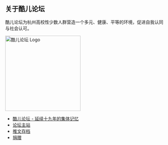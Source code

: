 ## 关于酷儿论坛

酷儿论坛为杭州高校性少数人群营造一个多元、健康、平等的环境，促进自我认同与社会认可。

<img src="https://motss.cc/34d81d63fc27cfbe190bbcb3c6c5412c65b04086.png" alt="酷儿论坛 Logo" style="width:240px"/>

- [酷儿论坛 - 延续十九年的集体记忆](https://motss.cc/archives/wechat/%E5%BB%B6%E7%BB%AD%E5%8D%81%E4%B9%9D%E5%B9%B4%E7%9A%84%E9%9B%86%E4%BD%93%E8%AE%B0%E5%BF%86/)
- [论坛主站](https://forum.motss.cc)
- [推文存档](https://motss.cc/archives/)
- [捐赠](https://motss.cc/support/)
